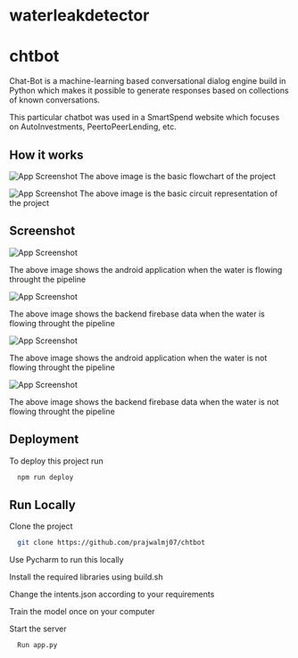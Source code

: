 # waterleakdetector

# chtbot
Chat-Bot is a machine-learning based conversational dialog engine build in Python which makes it possible to generate responses based on collections of known conversations.

This particular chatbot was used in a SmartSpend website which focuses on AutoInvestments, PeertoPeerLending, etc.

## How it works

![App Screenshot](https://github.com/prajwalmj07/waterleakdetector/blob/main/Images/flowchart.png)
The above image is the basic flowchart of the project

![App Screenshot](https://github.com/prajwalmj07/waterleakdetector/blob/main/Images/circuit.png)
The above image is the basic circuit representation of the project


## Screenshot

![App Screenshot](https://github.com/prajwalmj07/waterleakdetector/blob/main/Images/flow.png)

The above image shows the android application when the water is flowing throught the pipeline

![App Screenshot](https://github.com/prajwalmj07/waterleakdetector/blob/main/Images/flowfirebase.png)

The above image shows the backend firebase data when the water is flowing throught the pipeline

![App Screenshot](https://github.com/prajwalmj07/waterleakdetector/blob/main/Images/notflow.png)

The above image shows the android application when the water is not flowing throught the pipeline

![App Screenshot](https://github.com/prajwalmj07/waterleakdetector/blob/main/Images/notflowfirebase.png)

The above image shows the backend firebase data when the water is not flowing throught the pipeline

## Deployment

To deploy this project run

```bash
  npm run deploy
```

## Run Locally

Clone the project

```bash
  git clone https://github.com/prajwalmj07/chtbot
```
Use Pycharm to run this locally

Install the required libraries using build.sh

Change the intents.json according to your requirements

Train the model once on your computer 

Start the server

```bash
  Run app.py
```

